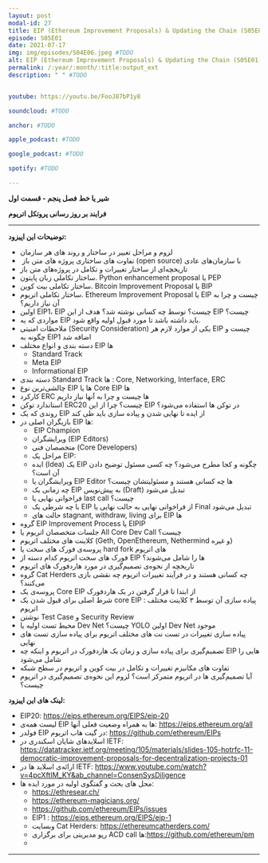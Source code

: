 ```yaml
---
layout: post
modal-id: 27
title: EIP (Ethereum Improvement Proposals) & Updating the Chain (S05E01)
episode: S05E01
date: 2021-07-17
img: img/episodes/S04E06.jpeg #TODO
alt: EIP (Ethereum Improvement Proposals) & Updating the Chain (S05E01)
permalink: /:year/:month/:title:output_ext
description: " " #TODO


youtube: https://youtu.be/FooJ87bP1y8

soundcloud: #TODO

anchor: #TODO

apple_podcast: #TODO

google_podcast: #TODO

spotify: #TODO

---
```


**شیر یا خط**
**فصل پنجم - قسمت اول**

**فرایند بر روز رسانی پروتکل اتریوم**

-------------------------------------------------------

**توضیحات این اپیزود:**

* لزوم و مراحل تغییر در ساختار و روند های هر سازمان
*  تفاوت های ساختاری پروژه های متن باز (open source) با سازمان‌های عادی
* تاریخچه‌ای از ساختار تغییرات و تکامل در پروژه‌های متن باز 
* ساختار تکاملی زبان پایتون. Python enhancement proposal یا PEP
* ساختار تکاملی بیت کوین. Bitcoin Improvement Proposal یا BIP
* ساختار تکاملی اتریوم. Ethereum Improvement Proposal یا EIP چیست و چرا به آن نیاز داریم؟
* اولین EIP1، EIP چیست؟ توسط چه کسانی نوشته شد؟ هدف از این EIP چیست؟
* مواردی که یه EIP باید داشته باشد تا مورد قبول اولیه واقع شود.
* ملاحظات امنیتی (Security Consideration) یکی از موارد لازم هر EIP چیست و چگونه به EIP1 اضافه شد
* دسته‌ بندی و انواع مختلف EIP ها
    * Standard Track
    * Meta EIP
    * Informational EIP
* دسته بندی Standard Track ها : Core, Networking, Interface, ERC
* چالشی‌ترین نوع EIP ها یا Core EIP ها
* کارکرد ERC ها چیست و چرا به آنها نیاز داریم
* استاندارد توکن ERC20 چیست؟ چرا از این EIP در توکن ها استفاده می‌شود؟
* روندی که یک EIP از ایده تا نهایی شدن و پیاده سازی باید طی کند
* بازیگران اصلی در EIP ها:
    *  EIP Champion 
    * ویرایشگران (EIP Editors)
    * متخصصان فنی (Core Developers)
    * مراحل یک EIP:
    * ایده (Idea) یک EIP چگونه و کجا مطرح می‌شود؟ چه کسی مسئول توضیح دادن آن است؟
    * ویرایشگران یا EIP Editor ها چه کسانی هستند و مسئولیتشان چیست؟
    * چه زمانی یک EIP به پیش‌نویس (Draft) تبدیل می‌شود
    * فراخوانی نهایی یا last call چیست؟
    * با چه شرطی یک EIP از فراخوانی نهایی به حالت نهایی یا Final تبدیل می‌شود
    * حالت های stagnant, withdraw, living برای EIP ها
* گروه EIP Improvement Process یا EIPIP
* جلسات متخصصان اتریوم یا All Core Dev Call چیست؟
* کلاینت های مختلف اتریوم (Geth, OpenEthereum, Nethermind و غیره)
* پروسه‌ی فورک های سخت یا hard fork های اتریوم
* فورک های سخت اتریوم کدام دسته از EIP ها را شامل می‌شوند؟
* تاریخچه از نحوه‌ی تصمیم‌گیری در مورد هاردفورک های اتریوم
* گروه Cat Herders چه کسانی هستند و در فرآیند تغییرات اتریوم چه نقشی بازی می‌کنند؟
* پروسه‌ی یک Core EIP از ابتدا تا قرار گرفتن در یک هاردفورک
* شرط اصلی برای قبول شدن یک core EIP : پیاده سازی آن توسط ۳ کلاینت مختلف اتریوم
* نوشتن Test Case و Security Review
* محیط تست اولیه یا Dev Net چیست؟ YOLO اولین Dev Net موجود
* پیاده سازی تغییرات در تست نت های مختلف اتریوم برای پیاده سازی تست های نهایی
* تصمیم‌گیری برای پیاده سازی و زمان یک هاردفورک در اتریوم و اینکه چه EIP هایی را شامل می‌شود
* تفاوت های مکانیزم تغییرات و تکامل در بیت کوین و اتریوم در سطح شبکه
* آیا تصمیم‌گیری ها در اتریوم متمرکز است؟ لزوم این نحوه‌ی تصمیم‌گیری در اتریوم چیست؟


**لینک های این اپیزود:**

* EIP20: https://eips.ethereum.org/EIPS/eip-20
* لیست همه‌ی EIP ها به همراه وضعیت فعلی آنها: https://eips.ethereum.org/all
* فولدر EIP در گیت هاب اتریوم: https://github.com/ethereum/EIPs
* اسلایدهای شایان اسکندری در IETF: https://datatracker.ietf.org/meeting/105/materials/slides-105-hotrfc-11-democratic-improvement-proposals-for-decentralization-projects-01
* ارائه‌ی اسلاید ها در IETF: https://www.youtube.com/watch?v=4pcXftIM_KY&ab_channel=ConsenSysDiligence
* محل های بحث و گفتگوی اولیه در مورد ایده ها:
    * https://ethresear.ch/
    * https://ethereum-magicians.org/
    * https://github.com/ethereum/EIPs/issues
    * EIP1 : https://eips.ethereum.org/EIPS/eip-1
    * وبسایت Cat Herders: https://ethereumcatherders.com/
    * رپو مدیریتی برای برگزاری ACD call ها:https://github.com/ethereum/pm
    * 

-----------------------------------------------------------------------

